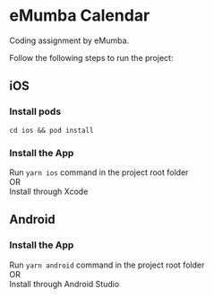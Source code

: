 # eMumba Calendar
Coding assignment by eMumba. 

Follow the following steps to run the project:

## iOS
  ### Install pods <br />
  `cd ios && pod install` <br />
  ### Install the App

  Run `yarn ios` command in the project root folder <br />
  OR <br />
  Install through Xcode
 
  
  

## Android
 ### Install the App
  Run `yarn android` command in the project root folder <br />
  OR <br />
  Install through Android Studio

